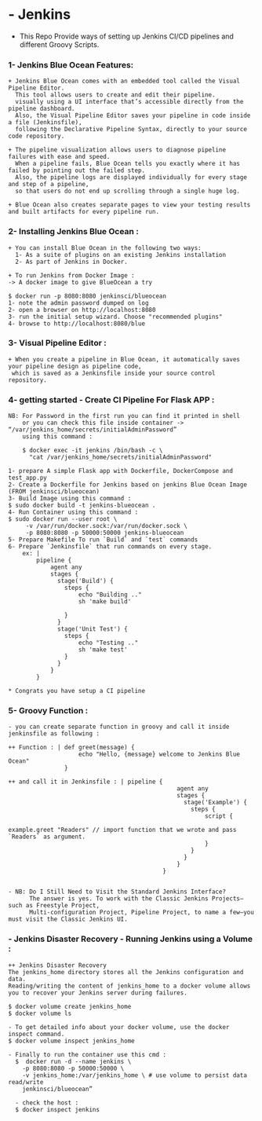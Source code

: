# - Jenkins

- This Repo Provide ways of setting up Jenkins CI/CD pipelines and different Groovy Scripts.

### 1- Jenkins Blue Ocean Features:


    + Jenkins Blue Ocean comes with an embedded tool called the Visual Pipeline Editor. 
      This tool allows users to create and edit their pipeline.
      visually using a UI interface that’s accessible directly from the pipeline dashboard. 
      Also, the Visual Pipeline Editor saves your pipeline in code inside a file (Jenkinsfile), 
      following the Declarative Pipeline Syntax, directly to your source code repository.
      
    + The pipeline visualization allows users to diagnose pipeline failures with ease and speed. 
      When a pipeline fails, Blue Ocean tells you exactly where it has failed by pointing out the failed step. 
      Also, the pipeline logs are displayed individually for every stage and step of a pipeline, 
      so that users do not end up scrolling through a single huge log.

    + Blue Ocean also creates separate pages to view your testing results and built artifacts for every pipeline run.

### 2- Installing Jenkins Blue Ocean :

    + You can install Blue Ocean in the following two ways:
      1- As a suite of plugins on an existing Jenkins installation
      2- As part of Jenkins in Docker.
    
    + To run Jenkins from Docker Image :
    -> A docker image to give BlueOcean a try

    $ docker run -p 8080:8080 jenkinsci/blueocean
    1- note the admin password dumped on log
    2- open a browser on http://localhost:8080
    3- run the initial setup wizard. Choose "recommended plugins"
    4- browse to http://localhost:8080/blue

### 3- Visual Pipeline Editor :

    + When you create a pipeline in Blue Ocean, it automatically saves your pipeline design as pipeline code, 
     which is saved as a Jenkinsfile inside your source control repository.

### 4- getting started - Create CI Pipeline For Flask APP :
    
    NB: For Password in the first run you can find it printed in shell 
        or you can check this file inside container -> “/var/jenkins_home/secrets/initialAdminPassword”
        using this command :

        $ docker exec -it jenkins /bin/bash -c \
          "cat /var/jenkins_home/secrets/initialAdminPassword"

    1- prepare A simple Flask app with Dockerfile, DockerCompose and test_app.py 
    2- Create a Dockerfile for Jenkins based on jenkins Blue Ocean Image (FROM jenkinsci/blueocean)
    3- Build Image using this command :
    $ sudo docker build -t jenkins-blueocean .
    4- Run Container using this command :
    $ sudo docker run --user root \
		 -v /var/run/docker.sock:/var/run/docker.sock \
		 -p 8080:8080 -p 50000:50000 jenkins-blueocean
    5- Prepare Makefile To run `Build` and `test` commands
    6- Prepare `Jenkinsfile` that run commands on every stage.
        ex: | 
            pipeline {
                agent any
                stages {
                  stage('Build') {
                    steps {
                        echo "Building .."
                        sh 'make build'
            
                    }
                  }
                  stage('Unit Test') {
                    steps {
                        echo "Testing .."
                        sh 'make test'
                    }
                  }
                }
            }
     
    * Congrats you have setup a CI pipeline               
    
### 5- Groovy Function :

    - you can create separate function in groovy and call it inside jenkinsfile as following :
    
    ++ Function : | def greet(message) {
                        echo "Hello, {message} welcome to Jenkins Blue Ocean"
                    }

    ++ and call it in Jenkinsfile : | pipeline {
                                                    agent any
                                                    stages {
                                                      stage('Example') {
                                                        steps {
                                                            script {
                                                                example.greet "Readers" // import function that we wrote and pass `Readers` as argument.
                                                            }
                                                        }
                                                      }
                                                    }
                                                }

    
    - NB: Do I Still Need to Visit the Standard Jenkins Interface?
          The answer is yes. To work with the Classic Jenkins Projects—such as Freestyle Project, 
          Multi-configuration Project, Pipeline Project, to name a few—you must visit the Classic Jenkins UI.

    
### - Jenkins Disaster Recovery - Running Jenkins using a Volume :

    ++ Jenkins Disaster Recovery
    The jenkins_home directory stores all the Jenkins configuration and data. 
    Reading/writing the content of jenkins_home to a docker volume allows you to recover your Jenkins server during failures.

    $ docker volume create jenkins_home
    $ docker volume ls
	
    - To get detailed info about your docker volume, use the docker inspect command.
    $ docker volume inspect jenkins_home

    - Finally to run the container use this cmd :
      $  docker run -d --name jenkins \
        -p 8080:8080 -p 50000:50000 \
        -v jenkins_home:/var/jenkins_home \ # use volume to persist data read/write
        jenkinsci/blueocean”
    
      - check the host :
      $ docker inspect jenkins  